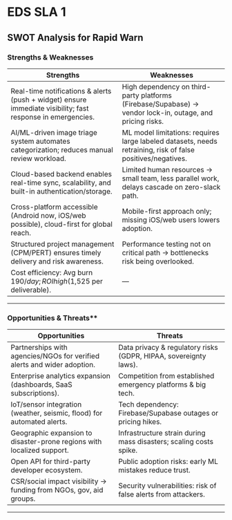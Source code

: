 
# EDS SLA 1

## **SWOT Analysis for Rapid Warn**


### **Strengths & Weaknesses**

| **Strengths** | **Weaknesses** |
| --- | --- |
| Real-time notifications & alerts (push + widget) ensure immediate visibility; fast response in emergencies. | High dependency on third-party platforms (Firebase/Supabase) → vendor lock-in, outage, and pricing risks. |
| AI/ML-driven image triage system automates categorization; reduces manual review workload. | ML model limitations: requires large labeled datasets, needs retraining, risk of false positives/negatives. |
| Cloud-based backend enables real-time sync, scalability, and built-in authentication/storage. | Limited human resources → small team, less parallel work, delays cascade on zero-slack path. |
| Cross-platform accessible (Android now, iOS/web possible), cloud-first for global reach. | Mobile-first approach only; missing iOS/web users lowers adoption. |
| Structured project management (CPM/PERT) ensures timely delivery and risk awareness. | Performance testing not on critical path → bottlenecks risk being overlooked. |
| Cost efficiency: Avg burn $190/day; ROI high ($1,525 per deliverable). | —   |

***

### Opportunities & Threats**

| **Opportunities** | **Threats** |
| --- | --- |
| Partnerships with agencies/NGOs for verified alerts and wider adoption. | Data privacy & regulatory risks (GDPR, HIPAA, sovereignty laws). |
| Enterprise analytics expansion (dashboards, SaaS subscriptions). | Competition from established emergency platforms & big tech. |
| IoT/sensor integration (weather, seismic, flood) for automated alerts. | Tech dependency: Firebase/Supabase outages or pricing hikes. |
| Geographic expansion to disaster-prone regions with localized support. | Infrastructure strain during mass disasters; scaling costs spike. |
| Open API for third-party developer ecosystem. | Public adoption risks: early ML mistakes reduce trust. |
| CSR/social impact visibility → funding from NGOs, gov, aid groups. | Security vulnerabilities: risk of false alerts from attackers. |

***


